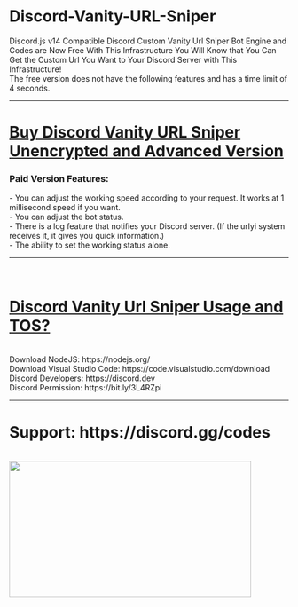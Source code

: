 # Discord-Vanity-URL-Sniper
Discord.js v14 Compatible Discord Custom Vanity Url Sniper Bot Engine and Codes are Now Free With This Infrastructure You Will Know that You Can Get the Custom Url You Want to Your Discord Server with This Infrastructure!
<br>
The free version does not have the following features and has a time limit of 4 seconds.
<hr>
<h1><a href="https://codeshare.me/c/mqtvkw691wmmoq35">Buy Discord Vanity URL Sniper Unencrypted and Advanced Version</a></h1>
<h3>Paid Version Features:</h3>
- You can adjust the working speed according to your request. It works at 1 millisecond speed if you want.<br>
- You can adjust the bot status.<br>
- There is a log feature that notifies your Discord server. (If the urlyi system receives it, it gives you quick information.)<br>
- The ability to set the working status alone.
<hr>
<br>
<h1><a href="https://blog.codeshare.me/2023/12/discord-vanity-url-sniper-usage.html">Discord Vanity Url Sniper Usage and TOS?</a></h1>
<br>
Download NodeJS: https://nodejs.org/<br>
Download Visual Studio Code: https://code.visualstudio.com/download<br>
Discord Developers: https://discord.dev<br>
Discord Permission: https://bit.ly/3L4RZpi<br>
<hr>
<h1>Support: https://discord.gg/codes</h1><br>
<img border="0" data-original-height="720" data-original-width="1280" height="246" loading="lazy" src="https://blogger.googleusercontent.com/img/b/R29vZ2xl/AVvXsEiAYrfR0tznF8-BrEegBC56fB4Klhy3ldagpbsBKZS153VaoHJKg-jYl0e6iJaHCUdMug1YWLFLmHASOetKIlCQajAKJJ9pUuBZTggmZROBLnorcJ5d6po4hVh2vitrTmpgTPfXgixif5c6LXyKLDML9dYvZsDLjnBdiSnAMEZ7KSzZq3cmKV8ju7LmIIo/w436-h246-rw/discord-vanity-url-sniper-umutxyp.jpeg" width="436">

